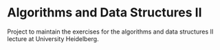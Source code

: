 # Algorithms and Data Structures II
Project to maintain the exercises for the algorithms and data structures II lecture at University Heidelberg.
